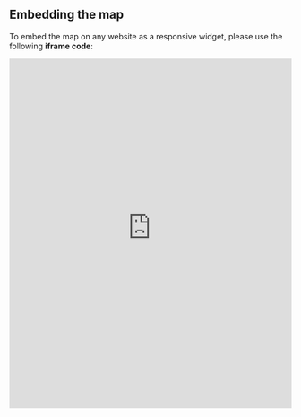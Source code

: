 ## Embedding the map

To embed the map on any website as a responsive widget, please use the following **iframe code**:

<iframe title="Euranet Map" aria-label="Map" id="euranet-map-map-self-employment" src="https://map-self-employment.vercel.app" scrolling="no" frameborder="0"style="width: 0; min-width: 100% !important; border: none;" height="624"></iframe><script type="text/javascript">window.addEventListener("message",e=>{if("https://map-self-employment.vercel.app"!==e.origin)return;let t=e.data;if(t.height){document.getElementById("euranet-map-map-self-employment").height=t.height+"px"}},!1)</script>